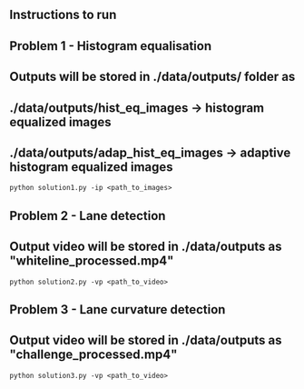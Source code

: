 ## Instructions to run

## Problem 1 - Histogram equalisation
## Outputs will be stored in ./data/outputs/ folder as
## ./data/outputs/hist_eq_images -> histogram equalized images
## ./data/outputs/adap_hist_eq_images -> adaptive histogram equalized images
`python solution1.py -ip <path_to_images>`

## Problem 2 - Lane detection
## Output video will be stored in ./data/outputs as "whiteline_processed.mp4"
`python solution2.py -vp <path_to_video>`

## Problem 3 - Lane curvature detection
## Output video will be stored in ./data/outputs as "challenge_processed.mp4"
`python solution3.py -vp <path_to_video>`
